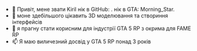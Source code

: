 - 👋 Привіт, мене звати Kiril нік в GitHub: . нік в GTA: Morning_Star.
- 🌱 моне здебільшого цікавить 3D моделювання та створиння інтерфейсів 
- 💞️ я прагну стати корисним для індустрії GTA 5 RP з окрима для FAME RP
- 📫 Я маю виличезний досвід у GTA 5 RP понад 3 років


<!---
kirilwdefgefrere/kirilwdefgefrere is a ✨ special ✨ repository because its `README.md` (this file) appears on your GitHub profile.
You can click the Preview link to take a look at your changes.
--->

